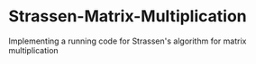 # Strassen-Matrix-Multiplication
Implementing a running code for Strassen's algorithm for matrix multiplication

